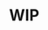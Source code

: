 # WIP
<!-- # Instancias

La idea principal de **Tres** es un _catálogo autogenerado_ de todos los elementos de ThreeJS. Este catálogo se genera a partir del código fuente de ThreeJS, por lo que siempre está actualizado.

Cuando usas ThreeJS, necesitas importar los elementos que deseas utilizar. Por ejemplo, si quieres usar una `PerspectiveCamera`, necesitas importarla desde el paquete `three`:

```js
import { PerspectiveCamera } from 'three'

const camera = new PerspectiveCamera(45, width / height, 1, 1000)
```

Con **Tres** no necesitas importar nada, esto se debe a que **Tres** genera automáticamente un **Componente Vue basado en el objeto Three que deseas usar en CamelCase con un prefijo Tres**. Por ejemplo, si quieres usar una `PerspectiveCamera`, puedes usar el componente `<TresPerspectiveCamera />`.

```vue
<template>
  <TresCanvas>
    <TresPerspectiveCamera />
  </TresCanvas>
</template>
```

Esto significa que puedes utilizar la misma [documentación](https://threejs.org/docs/) que usarías al utilizar ThreeJS básico, pero con el poder de Vue.

## Declarando objetos

Si seguimos este argumento, deberías poder definir una instancia de esta manera: ❌

```vue
<template>
  <TresCanvas>
    <TresPerspectiveCamera
      visible
      :position="new THREE.Vector3(1, 2, 3)"
    />
  </TresCanvas>
</template>
```

Pero con **Tres** esto no es necesario, puedes definir las propiedades de forma declarativa de la siguiente manera: ✅

```vue
<template>
  <TresCanvas>
    <TresPerspectiveCamera
      visible
      :position="[1, 2, 3]"
    />
  </TresCanvas>
</template>
```

## Argumentos

Algunos objetos de ThreeJS tienen argumentos, por ejemplo, el constructor `PerspectiveCamera` tiene los siguientes argumentos:

- `fov` - Campo de visión vertical de la cámara.
- `aspect` - Relación de aspecto del frustum de la cámara.
- `near` - Plano cercano del frustum de la cámara.
- `far` - Plano lejano del frustum de la cámara.

Para pasar estos argumentos al componente `TresPerspectiveCamera`, puedes usar la propiedad `args`:

```vue
<template>
  <TresCanvas>
    <TresPerspectiveCamera :args="[45, 1, 0.1, 1000]" />
  </TresCanvas>
</template>
```

Esto es lo mismo que hacer esto:

```ts
const camera = new PerspectiveCamera(45, 1, 0.1, 1000)
```

## Propiedades

También puedes pasar propiedades al componente, por ejemplo, el `TresAmbientLight` tiene una propiedad `intensity`, por lo que puedes pasarla al componente de la siguiente manera:

```html
<TresAmbientLight :intensity="0.5" />
```

### Establecer

Todas las propiedades cuyo objeto subyacente tiene un método `.set()` tienen un atajo para recibir el valor como un array. Por ejemplo, el `TresPerspectiveCamera` tiene una propiedad `position`, que es un objeto `Vector3`, por lo que puedes pasarlo al componente de esta manera:

```html
<TresPerspectiveCamera :position="[1, 2, 3]" />
```

Para especificar propiedades de transformación como posición, rotación y escala, hay una forma abreviada disponible que te permite indicar directamente el eje que deseas establecer dentro de las propiedades. Una forma abreviada similar también está disponible para la propiedad de color.

```html
<TresMesh :position-x="1" :scale-y="2" :rotation-x="Math.PI * 2">
  <TresMeshBasicMaterial :color-r="0.7" :color-b="0.3" />
</TresMesh>
```

::: warning
Cuando estableces la propiedad de rotación en [three.js](https://threejs.org/docs/index.html#api/en/math/Euler), se utilizará el orden 'XYZ' de forma predeterminada.
Es importante tener en cuenta que al establecer la propiedad de rotación con la forma abreviada, el orden en el que estableces los ángulos importa. Para obtener más información sobre este tema, consulta [Ángulos de Euler](https://es.wikipedia.org/wiki/%C3%81ngulos_de_Euler)
:::

```vue
<TresMesh :rotation-x="1" :rotation-y="2" :rotation-z="Math.PI * 2" />

<TresMesh :rotation-z="Math.PI * 2" :rotation-x="1" :rotation-y="2" />
```

### Escalar

Otro atajo que puedes usar es pasar un valor escalar a una propiedad que espera un objeto `Vector3`, usando el mismo valor para el resto del vector:

```html
<TresPerspectiveCamera :position="5" /> ✅
```

```html
<TresPerspectiveCamera :position="[5, 5, 5]" /> ✅
```

### Colores

Puedes pasar colores a los componentes usando la propiedad `color`, la cual acepta un string con el nombre del color o un valor hexadecimal:

```html
<TresAmbientLight color="teal" /> ✅
```

```html
<TresAmbientLight color="#008080" /> ✅
```

### Métodos

Algunas propiedades subyacentes son en realidad métodos, el `TresPerspectiveCamera` tiene un método `lookAt` heredado de [Object3d](https://threejs.org/docs/#api/en/core/Object3D.lookAt), por lo que puedes pasarle las coordenadas al componente de esta manera:

```html
<TresPerspectiveCamera :look-at="[1, 2, 3]" />
``` -->
